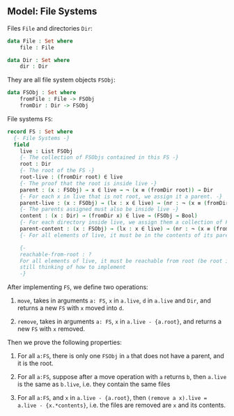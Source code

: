## Model: File Systems

Files `File` and directories `Dir`:

```agda
data File : Set where
    file : File

data Dir : Set where
    dir : Dir
```

They are all file system objects `FSObj`:

```agda
data FSObj : Set where
    fromFile : File -> FSObj
    fromDir : Dir -> FSObj
```

File systems `FS`:
```agda
record FS : Set where
  {- File Systems -}
  field
    live : List FSObj
    {- The collection of FSObjs contained in this FS -}
    root : Dir
    {- The root of the FS -}
    root-live : (fromDir root) ∈ live
    {- The proof that the root is inside live -}
    parent : (x : FSObj) → x ∈ live → ¬ (x ≡ (fromDir root)) → Dir
    {- For each x in live that is not root, we assign it a parent. -}
    parent-live : (x : FSObj) → (lx : x ∈ live) → (nr : ¬ (x ≡ (fromDir root))) → fromDir (parent x lx nr) ∈ live
    {- The parents assigned must also be inside live -}
    content : (x : Dir) → (fromDir x) ∈ live → (FSObj → Bool)
    {- For each directory inside live, we assign them a collection of FSObjs as its content. -}
    parent-content : (x : FSObj) → (lx : x ∈ live) → (nr : ¬ (x ≡ (fromDir root))) → content (parent x lx nr) (parent-live x lx nr) x ≡ true
    {- For all elements of live, it must be in the contents of its parent. -}

    {-
    reachable-from-root : ?
    For all elements of live, it must be reachable from root (be root itself, or be in the contents of root, or be in the contents of contents of root, and so on)
    still thinking of how to implement
    -}
```

After implementing `FS`, we define two operations:

1. `move`, takes in arguments `a: FS`,  `x` in `a.live`, `d` in `a.live` and `Dir`, and returns a new `FS` with `x` moved into `d`.

2. `remove`, takes in arguments `a: FS`, `x` in `a.live - {a.root}`, and returns a new `FS` with `x` removed.

Then we prove the following properties:

1. For all `a:FS`, there is only one `FSObj` in `a` that does not have a parent, and it is the root.

2. For all `a:FS`, suppose after a move operation with `a` returns `b`, then `a.live` is the same as `b.live`, i.e. they contain the same files

3. For all `a:FS`, and `x` in `a.live - {a.root}`, then `(remove a x).live = a.live - {x.*contents}`, i.e. the files are removed are `x` and its contents.
